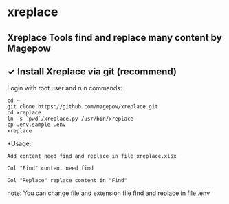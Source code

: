 # xreplace
## Xreplace Tools find and replace many content by Magepow

## ✓ Install Xreplace via git (recommend)
Login with root user and run commands:

```
cd ~
git clone https://github.com/magepow/xreplace.git
cd xreplace
ln -s `pwd`/xreplace.py /usr/bin/xreplace
cp .env.sample .env
xreplace
```
*Usage:

    Add content need find and replace in file xreplace.xlsx
  
    Col "Find" content need find
  
    Col "Replace" replace content in "Find"
  
note: You can change file and extension file find and replace in file .env
